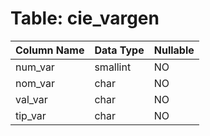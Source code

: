 # Table: cie_vargen

| Column Name | Data Type | Nullable |
|-------------|-----------|----------|
| num_var | smallint | NO |
| nom_var | char | NO |
| val_var | char | NO |
| tip_var | char | NO |
